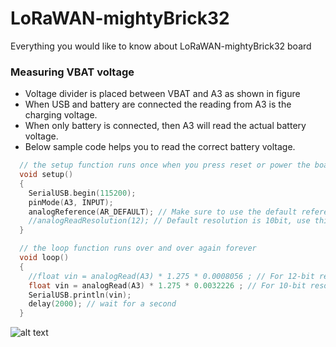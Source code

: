 # LoRaWAN-mightyBrick32
Everything you would like to know about LoRaWAN-mightyBrick32 board


### Measuring VBAT voltage
- Voltage divider is placed between VBAT and A3 as shown in figure 
- When USB and battery are connected the reading from A3 is the charging voltage. 
- When only battery is connected, then A3 will read the actual battery voltage.
- Below sample code helps you to read the correct battery voltage.

```c
  // the setup function runs once when you press reset or power the board
  void setup()
  {
    SerialUSB.begin(115200);
    pinMode(A3, INPUT);
    analogReference(AR_DEFAULT); // Make sure to use the default reference voltage 3.3V
    //analogReadResolution(12); // Default resolution is 10bit, use this for 12-bit resolution  
  }

  // the loop function runs over and over again forever
  void loop()
  {
    //float vin = analogRead(A3) * 1.275 * 0.0008056 ; // For 12-bit resolution, 0.0008056 = 3.3 / 4096
    float vin = analogRead(A3) * 1.275 * 0.0032226 ; // For 10-bit resolution, 0.0032226 = 3.3 / 1024
    SerialUSB.println(vin);
    delay(2000); // wait for a second
  }
```

![alt text](https://github.com/[username]/[reponame]/blob/[branch]/image.jpg?raw=true)
